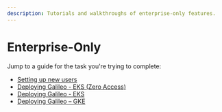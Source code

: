 ```yaml
---
description: Tutorials and walkthroughs of enterprise-only features.
---
```


# Enterprise-Only

Jump to a guide for the task you're trying to complete:

* [Setting up new users](setting-up-new-users.md)
* [Deploying Galileo - EKS (Zero Access)](deploying-galileo-eks-zero-access/)
* [Deploying Galileo - EKS](deploying-galileo-eks/)
* [Deploying Galileo – GKE](deploying-galileo-gke/)
